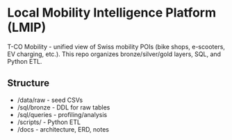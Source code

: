 # Local Mobility Intelligence Platform (LMIP)

T-CO Mobility - unified view of Swiss mobility POIs (bike shops, e-scooters, EV charging, etc.).
This repo organizes bronze/silver/gold layers, SQL, and Python ETL.

## Structure
- /data/raw     - seed CSVs
- /sql/bronze   - DDL for raw tables
- /sql/queries  - profiling/analysis
- /scripts/     - Python ETL 
- /docs         - architecture, ERD, notes
